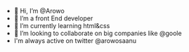 - 👋 Hi, I’m @Arowo
- 👀 I’m a front End developer
- 🌱 I’m currently learning html&css
- 💞️ I’m looking to collaborate on big companies like @goole
- I'm always active on twitter @arowosaanu

<!---
Arowo/Arowo is a ✨ special ✨ repository because its `README.md` (this file) appears on your GitHub profile.
You can click the Preview link to take a look at your changes.
--->
